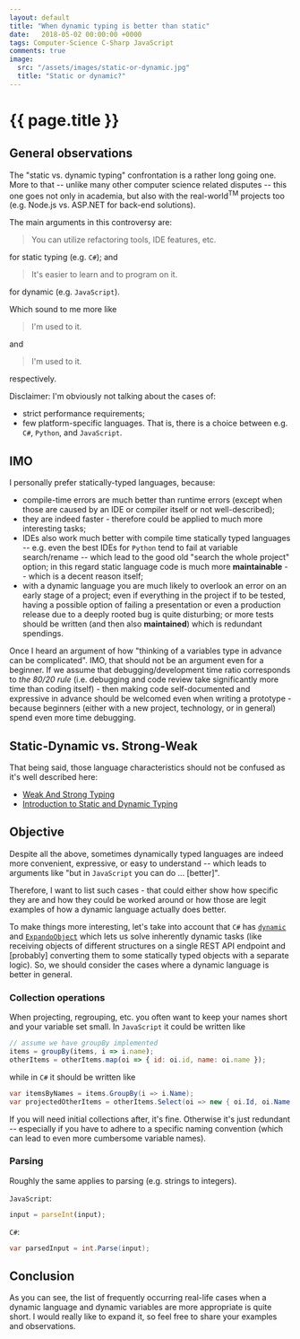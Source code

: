 ```yaml
---
layout: default
title: "When dynamic typing is better than static"
date:   2018-05-02 00:00:00 +0000
tags: Computer-Science C-Sharp JavaScript
comments: true
image:
  src: "/assets/images/static-or-dynamic.jpg"
  title: "Static or dynamic?"
---
```


# {{ page.title }}

## General observations

The "static vs. dynamic typing" confrontation is a rather long going one. More to that -- unlike many other computer science related disputes -- this one goes not only in academia, but also with the real-world<sup>TM</sup> projects too (e.g. Node.js vs. ASP.NET for back-end solutions).

The main arguments in this controversy are:
> You can utilize refactoring tools, IDE features, etc.

for static typing (e.g. `C#`); and
> It's easier to learn and to program on it.

for dynamic (e.g. `JavaScript`).

Which sound to me more like
> I'm used to it.

and
> I'm used to it.

respectively.

Disclaimer:
I'm obviously not talking about the cases of:
* strict performance requirements;
* few platform-specific languages.
That is, there is a choice between e.g. `C#`, `Python`, and `JavaScript`.

## IMO

I personally prefer statically-typed languages, because:
* compile-time errors are much better than runtime errors (except when those are caused by an IDE or compiler itself or not well-described);
* they are indeed faster - therefore could be applied to much more interesting tasks;
* IDEs also work much better with compile time statically typed languages -- e.g. even the best IDEs for `Python` tend to fail at variable search/rename -- which lead to the good old "search the whole project" option; in this regard static language code is much more **maintainable** -- which is a decent reason itself;
* with a dynamic language you are much likely to overlook an error on an early stage of a project; even if everything in the project if to be tested, having a possible option of failing a presentation or even a production release due to a deeply rooted bug is quite disturbing; or more tests should be written (and then also **maintained**) which is redundant spendings.

Once I heard an argument of how "thinking of a variables type in advance can be complicated".
IMO, that should not be an argument even for a beginner.
If we assume that debugging/development time ratio corresponds to _the 80/20 rule_
(i.e. debugging and code review take significantly more time than coding itself) -
then making code self-documented and expressive in advance should be welcomed even when writing a prototype -
because beginners (either with a new project, technology, or in general) spend even more time debugging.

## Static-Dynamic vs. Strong-Weak

That being said, those language characteristics should not be confused as it's well described here:
* [Weak And Strong Typing](http://wiki.c2.com/?WeakAndStrongTyping)
* [Introduction to Static and Dynamic Typing](https://www.sitepoint.com/typing-versus-dynamic-typing/)

## Objective

Despite all the above, sometimes dynamically typed languages are indeed more convenient, expressive, or easy to understand -- which leads to arguments like "but in `JavaScript` you can do ... [better]".

Therefore, I want to list such cases - that could either show how specific they are and how they could be worked around or how those are legit examples of how a dynamic language actually does better.

To make things more interesting, let's take into account that `C#` has [`dynamic`](https://docs.microsoft.com/en-us/dotnet/csharp/language-reference/keywords/dynamic) and [`ExpandoObject`](https://msdn.microsoft.com/en-us/library/system.dynamic.expandoobject(v=vs.110).aspx) which lets us solve inherently dynamic tasks (like receiving objects of different structures on a single REST API endpoint and [probably] converting them to some statically typed objects with a separate logic). So, we should consider the cases where a dynamic language is better in general.

### Collection operations

When projecting, regrouping, etc. you often want to keep your names short and your variable set small.
In `JavaScript` it could be written like
```js
// assume we have groupBy implemented
items = groupBy(items, i => i.name);
otherItems = otherItems.map(oi => { id: oi.id, name: oi.name });
```
while in `C#` it should be written like
```csharp
var itemsByNames = items.GroupBy(i => i.Name);
var projectedOtherItems = otherItems.Select(oi => new { oi.Id, oi.Name });
```

If you will need initial collections after, it's fine. Otherwise it's just redundant -- especially if you have to adhere to a specific naming convention (which can lead to even more cumbersome variable names).

### Parsing

Roughly the same applies to parsing (e.g. strings to integers).

`JavaScript`:
```js
input = parseInt(input);
```
`C#`:
```csharp
var parsedInput = int.Parse(input);
```

## Conclusion

As you can see, the list of frequently occurring real-life cases when a dynamic language
and dynamic variables are more appropriate is quite short. I would really like to expand it,
so feel free to share your examples and observations.
